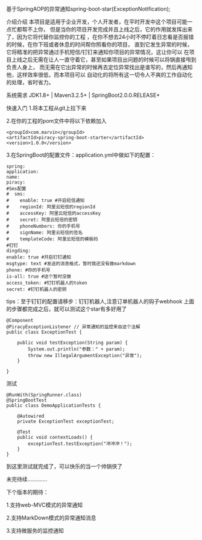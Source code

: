 基于SpringAOP的异常通知spring-boot-star(ExceptionNotification);

介绍介绍
本项目是适用于企业开发，个人开发者，在平时开发中这个项目可能一点忙都帮不上你， 但是当你的项目开发完成并且上线之后，它的作用就发挥出来了，因为它将代替你监控你的工程 ，在你不想去24小时不停盯着日志看是否报错的时候，在你下班或者休息的时间帮你照看你的项目， 直到它发生异常的时候，它将精准的把异常通过手机短信/钉钉来通知你项目的异常情况，这让你可以 在项目上线之后无需在让人一直守着它，甚至如果项目出问题的时候可以将锅直接甩到负责人身上， 而无需在它出异常的时候再去定位异常找出是谁写的，然后再通知他，这样效率很低，而本项目可以 自动化的将所有这一切令人不爽的工作自动化的处理，省时省力。

系统需求
JDK1.8+ | Maven3.2.5+ | SpringBoot2.0.0.RELEASE+

快速入门
1.将本工程从git上拉下来

2.在你的工程的pom文件中将以下依赖加入
```
<groupId>com.marvin</groupId>
<artifactId>piracy-spring-boot-starter</artifactId>
<version>1.0.0</version>
```
3.在SpringBoot的配置文件：application.yml中做如下的配置：
```
spring:
application:
name:
piracy:
#Sms配置
#  sms:
#    enable: true #开启短信通知
#    regionId: 阿里云短信的regionId
#    accessKey: 阿里云短信的accessKey
#    secret: 阿里云短信的密钥
#    phoneNumbers: 你的手机号
#    signName: 阿里云短信的签名
#    templateCode: 阿里云短信的模板码
#钉钉
dingding:
enable: true #开启钉钉通知
msgtype: text #发送的消息格式，暂时我还没有做markdown
phone: #你的手机号
is-all: true #这个暂时没做
access_token: #钉钉机器人的token
secret: #钉钉机器人的密钥
```
tips：至于钉钉的配置请移步：钉钉机器人,注意订单机器人的钩子webhook 上面的步骤都完成之后，就可以测试这个star有多好用了
```
@Component
@PiracyExceptionListener // 异常通知的监控来自这个注解
public class ExceptionTest {

	public void testException(String param) {
		System.out.println("参数：" + param);
		throw new IllegalArgumentException("异常");
	}

}
```
测试
```
@RunWith(SpringRunner.class)
@SpringBootTest
public class DemoApplicationTests {

	@Autowired
	private ExceptionTest exceptionTest;

	@Test
	public void contextLoads() {
		exceptionTest.testException("冲冲冲！");
	}
}
```
到这里测试就完成了，可以快乐的当一个帅锅侠了

未完待续.............

下个版本的期待：

1.支持web-MVC模式的异常通知

2.支持MarkDown模式的异常通知消息

3.支持微服务的监控通知